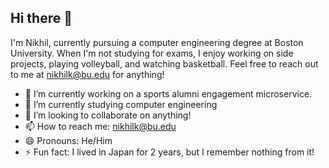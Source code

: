 ## Hi there 👋
I'm Nikhil, currently pursuing a computer engineering degree at Boston University. When I'm not studying for exams, I enjoy working on side projects, playing volleyball, and watching basketball. Feel free to reach out to me at nikhilk@bu.edu for anything!
<!--
**Nikkrish44/Nikkrish44** is a ✨ _special_ ✨ repository because its `README.md` (this file) appears on your GitHub profile.

Here are some ideas to get you started:
-->
- 🔭 I’m currently working on a sports alumni engagement microservice.
- 🌱 I’m currently studying computer engineering
- 👯 I’m looking to collaborate on anything!
- 📫 How to reach me: nikhilk@bu.edu
- 😄 Pronouns: He/Him
- ⚡ Fun fact: I lived in Japan for 2 years, but I remember nothing from it!


